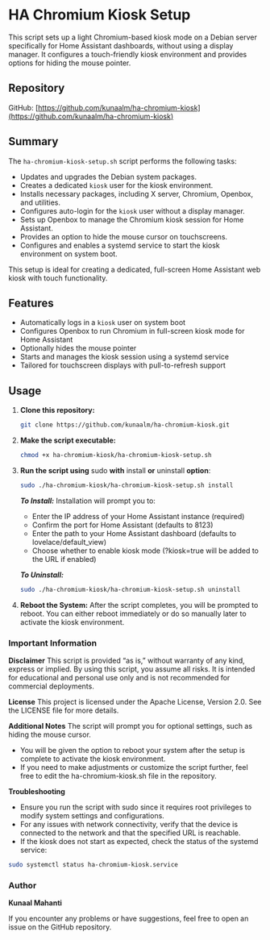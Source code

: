 # HA Chromium Kiosk Setup

This script sets up a light Chromium-based kiosk mode on a Debian server specifically for Home Assistant dashboards, without using a display manager. It configures a touch-friendly kiosk environment and provides options for hiding the mouse pointer.

## Repository

GitHub: [https://github.com/kunaalm/ha-chromium-kiosk](https://github.com/kunaalm/ha-chromium-kiosk)

## Summary

The `ha-chromium-kiosk-setup.sh` script performs the following tasks:
- Updates and upgrades the Debian system packages.
- Creates a dedicated `kiosk` user for the kiosk environment.
- Installs necessary packages, including X server, Chromium, Openbox, and utilities.
- Configures auto-login for the `kiosk` user without a display manager.
- Sets up Openbox to manage the Chromium kiosk session for Home Assistant.
- Provides an option to hide the mouse cursor on touchscreens.
- Configures and enables a systemd service to start the kiosk environment on system boot.

This setup is ideal for creating a dedicated, full-screen Home Assistant web kiosk with touch functionality.

## Features

- Automatically logs in a `kiosk` user on system boot
- Configures Openbox to run Chromium in full-screen kiosk mode for Home Assistant
- Optionally hides the mouse pointer
- Starts and manages the kiosk session using a systemd service
- Tailored for touchscreen displays with pull-to-refresh support

## Usage

1. **Clone this repository:**
   ```bash
   git clone https://github.com/kunaalm/ha-chromium-kiosk.git
   ```

2. **Make the script executable:**
   ```bash
   chmod +x ha-chromium-kiosk/ha-chromium-kiosk-setup.sh
   ```
3. **Run the script using** sudo **with** install **or** uninstall **option**:
   ```bash
   sudo ./ha-chromium-kiosk/ha-chromium-kiosk-setup.sh install
   ```
   ***To Install:***
   Installation will prompt you to:
   * Enter the IP address of your Home Assistant instance (required)
   * Confirm the port for Home Assistant (defaults to 8123)
   * Enter the path to your Home Assistant dashboard (defaults to lovelace/default_view)
   * Choose whether to enable kiosk mode (?kiosk=true will be added to the URL if enabled)

   ***To Uninstall:***
   ```bash
   sudo ./ha-chromium-kiosk/ha-chromium-kiosk-setup.sh uninstall
   ```

5.	**Reboot the System:**
After the script completes, you will be prompted to reboot. You can either reboot immediately or do so manually later to activate the kiosk environment.

### Important Information

**Disclaimer**
This script is provided “as is,” without warranty of any kind, express or implied. By using this script, you assume all risks. It is intended for educational and personal use only and is not recommended for commercial deployments.

**License**
This project is licensed under the Apache License, Version 2.0. See the LICENSE file for more details.

**Additional Notes**
The script will prompt you for optional settings, such as hiding the mouse cursor.
   * You will be given the option to reboot your system after the setup is complete to activate the kiosk environment.
   * If you need to make adjustments or customize the script further, feel free to edit the ha-chromium-kiosk.sh file in the repository.

**Troubleshooting**
   * Ensure you run the script with sudo since it requires root privileges to modify system settings and configurations.
   * For any issues with network connectivity, verify that the device is connected to the network and that the specified URL is reachable.
   * If the kiosk does not start as expected, check the status of the systemd service:
   ```bash
   sudo systemctl status ha-chromium-kiosk.service
   ```
### Author
**Kunaal Mahanti**

If you encounter any problems or have suggestions, feel free to open an issue on the GitHub repository.
